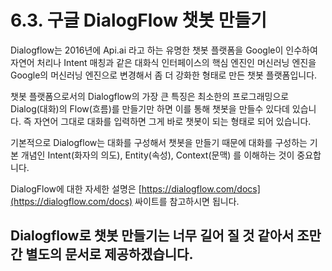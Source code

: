 # 6.3.	구글 DialogFlow 챗봇 만들기

Dialogflow는 2016년에 Api.ai 라고 하는 유명한 챗봇 플랫폼을 Google이 인수하여 자연어 처리나 Intent 매칭과 같은 대화식 인터페이스의 핵심 엔진인 머신러닝 엔진을 Google의 머신러닝 엔진으로 변경해서 좀 더 강화한 형태로 만든 챗봇 플랫폼입니다.

챗봇 플랫폼으로서의 Dialogflow의 가장 큰 특징은 최소한의 프로그래밍으로 Dialog\(대화\)의 Flow\(흐름\)를 만들기만 하면 이를 통해 챗봇을 만들수 있다데 있습니다. 즉 자연어 그대로 대화를 입력하면 그게 바로 챗봇이 되는 형태로 되어 있습니다.

기본적으로 Dialogflow는 대화를 구성해서 챗봇을 만들기 때문에 대화를 구성하는 기본 개념인 Intent\(화자의 의도\), Entity\(속성\), Context\(문맥\) 를 이해하는 것이 중요합니다.

DialogFlow에 대한 자세한 설명은 [https://dialogflow.com/docs](https://dialogflow.com/docs) 싸이트를 참고하시면 됩니다.



## Dialogflow로 챗봇 만들기는 너무 길어 질 것 같아서 조만간 별도의 문서로 제공하겠습니다.



